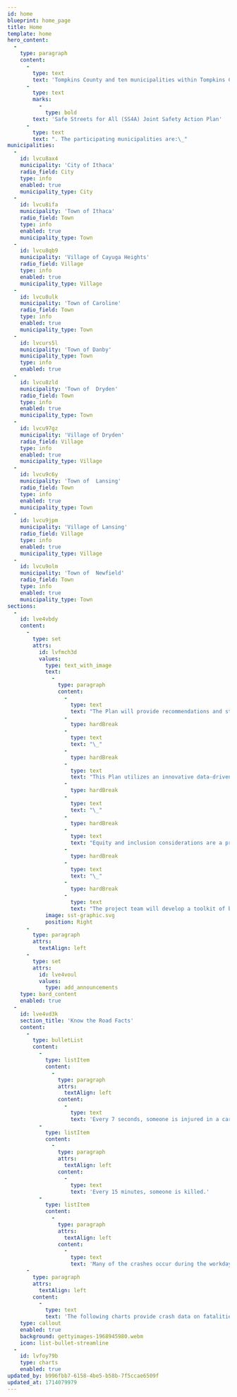 ```yaml
---
id: home
blueprint: home_page
title: Home
template: home
hero_content:
  -
    type: paragraph
    content:
      -
        type: text
        text: 'Tompkins County and ten municipalities within Tompkins County have come together to prepare a comprehensive '
      -
        type: text
        marks:
          -
            type: bold
        text: 'Safe Streets for All (SS4A) Joint Safety Action Plan'
      -
        type: text
        text: ". The participating municipalities are:\_"
municipalities:
  -
    id: lvcu8ax4
    municipality: 'City of Ithaca'
    radio_field: City
    type: info
    enabled: true
    municipality_type: City
  -
    id: lvcu8ifa
    municipality: 'Town of Ithaca'
    radio_field: Town
    type: info
    enabled: true
    municipality_type: Town
  -
    id: lvcu8qb9
    municipality: 'Village of Cayuga Heights'
    radio_field: Village
    type: info
    enabled: true
    municipality_type: Village
  -
    id: lvcu8ulk
    municipality: 'Town of Caroline'
    radio_field: Town
    type: info
    enabled: true
    municipality_type: Town
  -
    id: lvcurs5l
    municipality: 'Town of Danby'
    municipality_type: Town
    type: info
    enabled: true
  -
    id: lvcu8zld
    municipality: 'Town of  Dryden'
    radio_field: Town
    type: info
    enabled: true
    municipality_type: Town
  -
    id: lvcu97gz
    municipality: 'Village of Dryden'
    radio_field: Village
    type: info
    enabled: true
    municipality_type: Village
  -
    id: lvcu9c6y
    municipality: 'Town of  Lansing'
    radio_field: Town
    type: info
    enabled: true
    municipality_type: Town
  -
    id: lvcu9jpm
    municipality: 'Village of Lansing'
    radio_field: Village
    type: info
    enabled: true
    municipality_type: Village
  -
    id: lvcu9olm
    municipality: 'Town of  Newfield'
    radio_field: Town
    type: info
    enabled: true
    municipality_type: Town
sections:
  -
    id: lve4vbdy
    content:
      -
        type: set
        attrs:
          id: lvfmch3d
          values:
            type: text_with_image
            text:
              -
                type: paragraph
                content:
                  -
                    type: text
                    text: "The Plan will provide recommendations and strategies to improve safety at identified locations and help eliminate deaths and serious injuries throughout the region. The goal is to help make Tompkins County safer for all road users including people who drive, walk, bike, or ride transit.\_\_"
                  -
                    type: hardBreak
                  -
                    type: text
                    text: "\_"
                  -
                    type: hardBreak
                  -
                    type: text
                    text: "This Plan utilizes an innovative data-driven approach to improving safety in the County through first analyzing roadway characteristics, traffic volumes, and local crashes to understand the key factors affecting safety outcomes throughout the transportation network. Additionally, the crash analysis will be conducted to tell a story through data tables and figures about where, when, and why crashes are occurring in the region. As a part of this safety analysis, the project team will execute a network screening approach to evaluate individual corridors and intersections and prepare a prioritized list of location-specific and systemic network treatments.\_\_"
                  -
                    type: hardBreak
                  -
                    type: text
                    text: "\_"
                  -
                    type: hardBreak
                  -
                    type: text
                    text: "Equity and inclusion considerations are a priority for each step of the Plan development including the analysis, engagement, location prioritization, and improvement selection process. This will improve the strategies by more accurately representing existing challenges and opportunities, while ensuring an emphasis on equitable countermeasure implementation.\_\_"
                  -
                    type: hardBreak
                  -
                    type: text
                    text: "\_"
                  -
                    type: hardBreak
                  -
                    type: text
                    text: "The project team will develop a toolkit of best practices to address the key factors, create a prioritized list of projects, a resolution stating the County’s support for Towards Zero Deaths, recommendations for improving safety beyond infrastructure solutions, and a final report and implementation plan. Throughout this process the project team will work with transportation safety stakeholders, coordinate with state partners, and seek input from Tompkins County residents. For more information on various aspects of this project please review the project resources page and follow the links in the announcements below.\_"
            image: sst-graphic.svg
            position: Right
      -
        type: paragraph
        attrs:
          textAlign: left
      -
        type: set
        attrs:
          id: lve4voul
          values:
            type: add_announcements
    type: bard_content
    enabled: true
  -
    id: lve4vd3k
    section_title: 'Know the Road Facts'
    content:
      -
        type: bulletList
        content:
          -
            type: listItem
            content:
              -
                type: paragraph
                attrs:
                  textAlign: left
                content:
                  -
                    type: text
                    text: 'Every 7 seconds, someone is injured in a car crash.'
          -
            type: listItem
            content:
              -
                type: paragraph
                attrs:
                  textAlign: left
                content:
                  -
                    type: text
                    text: 'Every 15 minutes, someone is killed.'
          -
            type: listItem
            content:
              -
                type: paragraph
                attrs:
                  textAlign: left
                content:
                  -
                    type: text
                    text: 'Many of the crashes occur during the workday or the daily commute.'
      -
        type: paragraph
        attrs:
          textAlign: left
        content:
          -
            type: text
            text: 'The following charts provide crash data on fatalities and serious injuries within Tompkins County, which is being used in the analysis to help develop the Tompkins County Joint Safety Action Plan.'
    type: callout
    enabled: true
    background: gettyimages-1968945980.webm
    icon: list-bullet-streamline
  -
    id: lvfoy79b
    type: charts
    enabled: true
updated_by: b996fbb7-6158-4be5-b58b-7f5ccae6509f
updated_at: 1714079979
---
```

